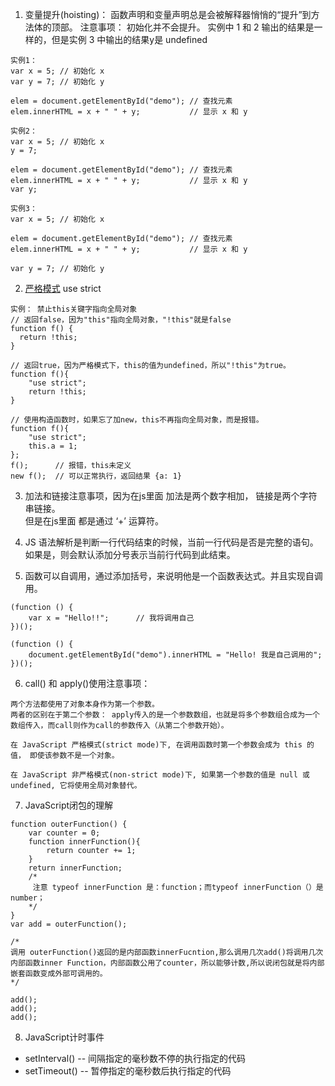 1. 变量提升(hoisting)： 函数声明和变量声明总是会被解释器悄悄的“提升”到方法体的顶部。
注意事项： 初始化并不会提升。
实例中 1 和 2 输出的结果是一样的，但是实例 3 中输出的结果y是 undefined

```
实例1：
var x = 5; // 初始化 x
var y = 7; // 初始化 y

elem = document.getElementById("demo"); // 查找元素
elem.innerHTML = x + " " + y;           // 显示 x 和 y

实例2：
var x = 5; // 初始化 x
y = 7;

elem = document.getElementById("demo"); // 查找元素
elem.innerHTML = x + " " + y;           // 显示 x 和 y
var y;

实例3：
var x = 5; // 初始化 x

elem = document.getElementById("demo"); // 查找元素
elem.innerHTML = x + " " + y;           // 显示 x 和 y

var y = 7; // 初始化 y
```

2. [严格模式](http://www.runoob.com/js/js-strict.html) use strict

```
实例： 禁止this关键字指向全局对象
// 返回false，因为"this"指向全局对象，"!this"就是false
function f() {
  return !this;
}

// 返回true，因为严格模式下，this的值为undefined，所以"!this"为true。
function f(){
    "use strict";
    return !this;
}

// 使用构造函数时，如果忘了加new，this不再指向全局对象，而是报错。
function f(){
    "use strict";
    this.a = 1;
};
f();      // 报错，this未定义
new f();  // 可以正常执行，返回结果 {a: 1}

```

3. 加法和链接注意事项，因为在js里面 加法是两个数字相加， 链接是两个字符串链接。<br>
但是在js里面 都是通过  ‘+’ 运算符。

4. JS 语法解析是判断一行代码结束的时候，当前一行代码是否是完整的语句。如果是，则会默认添加分号表示当前行代码到此结束。

5. 函数可以自调用，通过添加括号，来说明他是一个函数表达式。并且实现自调用。

```
(function () {
    var x = "Hello!!";      // 我将调用自己
})();

(function () {
    document.getElementById("demo").innerHTML = "Hello! 我是自己调用的";
})();
```

6. call() 和 apply()使用注意事项：

```
两个方法都使用了对象本身作为第一个参数。
两者的区别在于第二个参数： apply传入的是一个参数数组，也就是将多个参数组合成为一个数组传入，而call则作为call的参数传入（从第二个参数开始）。

在 JavaScript 严格模式(strict mode)下, 在调用函数时第一个参数会成为 this 的值， 即使该参数不是一个对象。

在 JavaScript 非严格模式(non-strict mode)下, 如果第一个参数的值是 null 或 undefined, 它将使用全局对象替代。
```

7. JavaScript闭包的理解

```
function outerFunction() {
    var counter = 0;
    function innerFunction(){
        return counter += 1;
    }
    return innerFunction;
    /*
     注意 typeof innerFunction 是：function；而typeof innerFunction（）是number；
    */
}
var add = outerFunction();

/*
调用 outerFunction()返回的是内部函数innerFucntion,那么调用几次add()将调用几次
内部函数inner Function，内部函数公用了counter，所以能够计数,所以说闭包就是将内部嵌套函数变成外部可调用的。
*/

add();
add();
add();
```

8. JavaScript计时事件
 - setInterval() -- 间隔指定的毫秒数不停的执行指定的代码
 - setTimeout() -- 暂停指定的毫秒数后执行指定的代码
